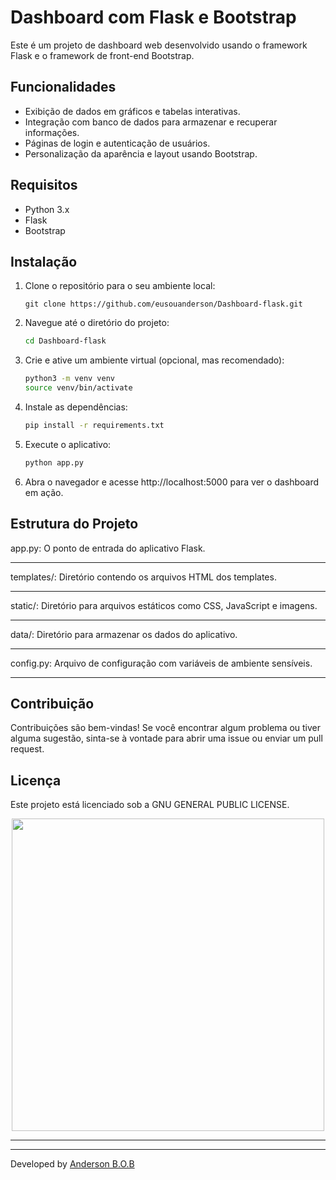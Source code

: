 # Dashboard com Flask e Bootstrap

Este é um projeto de dashboard web desenvolvido usando o framework Flask e o framework de front-end Bootstrap.

## Funcionalidades

- Exibição de dados em gráficos e tabelas interativas.
- Integração com banco de dados para armazenar e recuperar informações.
- Páginas de login e autenticação de usuários.
- Personalização da aparência e layout usando Bootstrap.

## Requisitos

- Python 3.x
- Flask
- Bootstrap

## Instalação

1. Clone o repositório para o seu ambiente local:

   ```shell
   git clone https://github.com/eusouanderson/Dashboard-flask.git
    ```

2. Navegue até o diretório do projeto:
    ~~~ bash
    cd Dashboard-flask
    ~~~

3. Crie e ative um ambiente virtual (opcional, mas recomendado):
    ~~~ bash
    python3 -m venv venv
    source venv/bin/activate
    ~~~

4. Instale as dependências:
    ~~~ bash
    pip install -r requirements.txt
    ~~~

5. Execute o aplicativo:

    ~~~ bash
    python app.py
    ~~~

6. Abra o navegador e acesse http://localhost:5000 para ver o dashboard em ação.


## Estrutura do Projeto

app.py: O ponto de entrada do aplicativo Flask.
___
templates/: Diretório contendo os arquivos HTML dos templates.
___
static/: Diretório para arquivos estáticos como CSS, JavaScript e imagens.
___
data/: Diretório para armazenar os dados do aplicativo.
___
config.py: Arquivo de configuração com variáveis ​​de ambiente sensíveis.
___
## Contribuição

Contribuições são bem-vindas! Se você encontrar algum problema ou tiver alguma sugestão, sinta-se à vontade para abrir uma issue ou enviar um pull request.

## Licença
Este projeto está licenciado sob a GNU GENERAL PUBLIC LICENSE.

<p align="center">
    <img width="500" heigth="500" src="dash.gif">


---


---
Developed by [Anderson B.O.B](https://github.com/eusouanderson)
